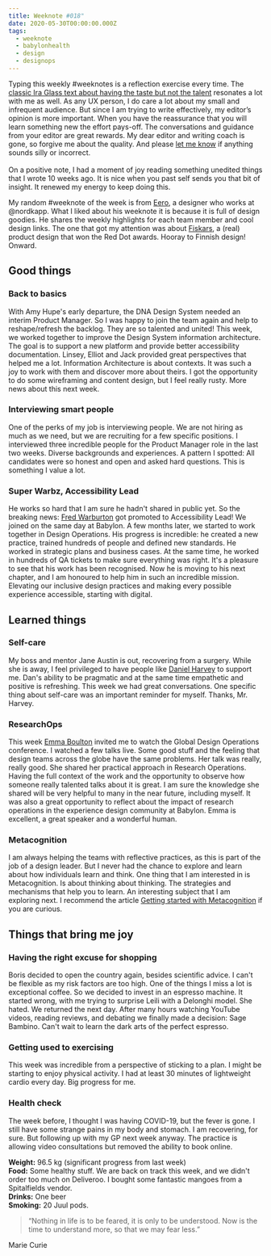 ```yaml
---
title: Weeknote #018"
date: 2020-05-30T00:00:00.000Z
tags:
  - weeknote
  - babylonhealth
  - design
  - designops
---
```

Typing this weekly #weeknotes is a reflection exercise every time. The [classic Ira Glass text about having the taste but not the talent](https://www.google.com/url?sa=t&rct=j&q=&esrc=s&source=web&cd=&ved=2ahUKEwieh8uZpdvpAhVDilwKHSRqCegQwqsBMAB6BAgKEAQ&url=https%3A%2F%2Fvimeo.com%2F85040589&usg=AOvVaw1k4gsmTTHuoVgg01IaKOVv) resonates a lot with me as well. As any UX person, I do care a lot about my small and infrequent audience. But since I am trying to write effectively, my editor’s opinion is more important. When you have the reassurance that you will learn something new the effort pays-off. The conversations and guidance from your editor are great rewards. My dear editor and writing coach is gone, so forgive me about the quality. And please [let me know](mailto:danieliscoding@gmail.com) if anything sounds silly or incorrect.  \
  \
On a positive note, I had a moment of joy reading something unedited things that I wrote 10 weeks ago. It is nice when you past self sends you that bit of insight. It renewed my energy to keep doing this. 

My random #weeknote of the week is from [Eero](https://blog.nordkapp.fi/weeknote-669-put-your-right-foot-forward-fec27722ce60), a designer who works at @nordkapp. What I liked about his weeknote it is because it is full of design goodies. He shares the weekly highlights for each team member and cool design links. The one that got my attention was about [Fiskars](https://www.finnishdesignshop.com/Fiskars-m-157.html), a (real) product design that won the Red Dot awards. Hooray to Finnish design! Onward. 

## Good things

### **Back to basics**

With Amy Hupe's early departure, the DNA Design System needed an interim Product Manager. So I was happy to join the team again and help to reshape/refresh the backlog. They are so talented and united! This week, we worked together to improve the Design System information architecture.  The goal is to support a new platform and provide better accessibility documentation. Linsey, Elliot and Jack provided great perspectives that helped me a lot. Information Architecture is about contexts. It was such a joy to work with them and discover more about theirs. I got the opportunity to do some wireframing and content design, but I feel really rusty. More news about this next week. 

### **Interviewing smart people**

One of the perks of my job is interviewing people. We are not hiring as much as we need, but we are recruiting for a few specific positions. I interviewed three incredible people for the Product Manager role in the last two weeks. Diverse backgrounds and experiences. A pattern I spotted: All candidates were so honest and open and asked hard questions. This is something I value a lot. 

### **Super Warbz, Accessibility Lead**

He works so hard that I am sure he hadn't shared in public yet. So the breaking news: [Fred Warburton](https://twitter.com/fredwabz) got promoted to Accessibility Lead! We joined on the same day at Babylon. A few months later, we started to work together in Design Operations. His progress is incredible: he created a new practice, trained hundreds of people and defined new standards. He worked in strategic plans and business cases. At the same time, he worked in hundreds of QA tickets to make sure everything was right. It's a pleasure to see that his work has been recognised. Now he is moving to his next chapter, and I am honoured to help him in such an incredible mission. Elevating our inclusive design practices and making every possible experience accessible, starting with digital. 

## Learned things

### **Self-care**

My boss and mentor Jane Austin is out, recovering from a surgery. While she is away, I feel privileged to have people like [Daniel Harvey](https://twitter.com/dancharvey) to support me. Dan's ability to be pragmatic and at the same time empathetic and positive is refreshing. This week we had great conversations. One specific thing about self-care was an important reminder for myself. Thanks, Mr. Harvey.  

### **ResearchOps** 

This week [Emma Boulton](https://emmaboulton.co.uk) invited me to watch the Global Design Operations conference. I watched a few talks live. Some good stuff and the feeling that design teams across the globe have the same problems. Her talk was really, really good. She shared her practical approach in Research Operations. Having the full context of the work and the opportunity to observe how someone really talented talks about it is great. I am sure the knowledge she shared will be very helpful to many in the near future, including myself. It was also a great opportunity to reflect about the impact of research operations in the experience design community at Babylon. Emma is excellent, a great speaker and a wonderful human. 

### **Metacognition**

I am always helping the teams with reflective practices, as this is part of the job of a design leader. But I never had the chance to explore and learn about how individuals learn and think. One thing that I am interested in is Metacognition. Is about thinking about thinking. The strategies and mechanisms that help you to learn. An interesting subject that I am exploring next. I recommend the article [Getting started with Metacognition](https://cambridge-community.org.uk/professional-development/gswmeta/index.html) if you are curious. 

## Things that bring me joy

### **Having the right excuse for shopping**

Boris decided to open the country again, besides scientific advice. I can't be flexible as my risk factors are too high. One of the things I miss a lot is exceptional coffee. So we decided to invest in an espresso machine. It started wrong, with me trying to surprise Leili with a Delonghi model. She hated. We returned the next day. After many hours watching YouTube videos, reading reviews, and debating we finally made a decision: Sage Bambino. Can't wait to learn the dark arts of the perfect espresso. 

### **Getting used to exercising**

This week was incredible from a perspective of sticking to a plan. I might be starting to enjoy physical activity. I had at least 30 minutes of lightweight cardio every day. Big progress for me. 

### **Health check**

The week before, I thought I was having COVID-19, but the fever is gone. I still have some strange pains in my body and stomach. I am recovering, for sure. But following up with my GP next week anyway. The practice is allowing video consultations but removed the ability to book online. 

**Weight:** 96.5 kg (significant progress from last week)  \
**Food:** Some healthy stuff. We are back on track this week, and we didn't order too much on Deliveroo. I bought some fantastic mangoes from a Spitalfields vendor. \
**Drinks:** One beer \
**Smoking:** 20 Juul pods.  

> “Nothing in life is to be feared, it is only to be understood. Now is the time to understand more, so that we may fear less.”

Marie Curie
